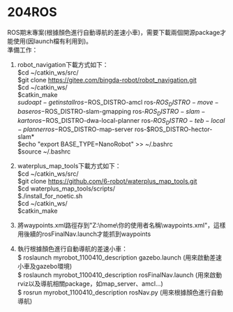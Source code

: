 # 204ROS
ROS期末專案(根據顏色進行自動導航的差速小車)，需要下載兩個開源package才能使用(因launch檔有利用到)。  
準備工作：  
1. robot_navigation下載方式如下：  
  $cd ~/catkin_ws/src/  
  $git clone https://gitee.com/bingda-robot/robot_navigation.git  
  $cd ~/catkin_ws/  
  $catkin_make    
  $sudo apt-get install ros-$ROS_DISTRO-amcl ros-$ROS_DISTRO-move-base ros-$ROS_DISTRO-slam-gmapping ros-$ROS_DISTRO-slam-karto ros-$ROS_DISTRO-dwa-local-planner ros-$ROS_DISTRO-teb-local-planner ros-$ROS_DISTRO-map-server ros-$ROS_DISTRO-hector-slam*  
  $echo "export BASE_TYPE=NanoRobot" >> ~/.bashrc  
  $source  ~/.bashrc  

2. waterplus_map_tools下載方式如下：  
  $cd ~/catkin_ws/src/  
  $git clone https://github.com/6-robot/waterplus_map_tools.git  
  $cd waterplus_map_tools/scripts/  
  $./install_for_noetic.sh  
  $cd ~/catkin_ws/    
  $catkin_make
3. 將waypoints.xml路徑存到"Z:\home\你的使用者名稱\waypoints.xml"，這樣用後續的rosFinalNav.launch才能抓到waypoints  
4. 執行根據顏色進行自動導航的差速小車：  
  $ roslaunch myrobot_1100410_description gazebo.launch (用來啟動差速小車及gazebo環境)  
  $ roslaunch myrobot_1100410_description rosFinalNav.launch (用來啟動rviz以及導航相關package，如map_server、amcl...)  
  $ rosrun myrobot_1100410_description rosNav.py (用來根據顏色進行自動導航)  
